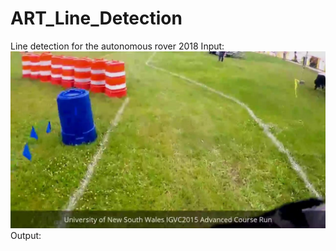 # ART_Line_Detection
Line detection for the autonomous rover 2018
Input:
<img src="images/0.jpg">
Output:
<img scr="images/0.jpg">

